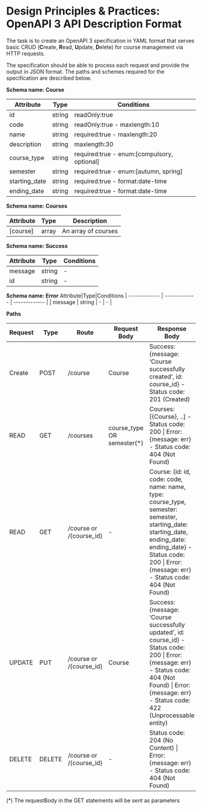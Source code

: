 # Design Principles & Practices: OpenAPI 3 API Description Format

The task is to create an OpenAPI 3 specification in YAML format that serves basic CRUD (**C**reate, **R**ead, **U**pdate, **D**elete) for course management via HTTP requests.

The specification should be able to process each request and provide the output in JSON format. The paths and schemes required for the specification are described below.

**Schema name: Course**

  Attribute|Type|Conditions
  | ------------- | ------------- | ------------- |
  | id | string | readOnly:true |
  | code | string | readOnly:true - maxlength:10 |
  | name | string | required:true - maxlength:20 |
  | description | string | maxlength:30 |
  | course_type | string | required:true - enum:[compulsory, optional] | 
  | semester | string | required:true - enum:[autumn, spring] |
  | starting_date | string | required:true - format:date-time |
  | ending_date | string | required:true - format:date-time |
  
**Schema name: Courses**

  Attribute|Type|Description
  | ------------- | ------------- | ------------- |
  | [course] | array | An array of courses |
  
**Schema name: Success**

  Attribute|Type|Conditions
  | ------------- | ------------- | ------------- |
  | message | string | - |
  | id | string | - |
  
**Schema name: Error**
  Attribute|Type|Conditions
  | ------------- | ------------- | ------------- |
  | message | string | - | - |
  
**Paths**  

  Request|Type|Route|Request Body|Response Body
  | ------------- | ------------- | ------------- | ------------- | ------------- |
  | Create | POST | /course | Course | Success: {message: ‘Course successfully created’, id: course_id} - Status code: 201 (Created) |
  | READ | GET | /courses | course_type OR semester(*) | Courses: [{Course}, ..] - Status code: 200 \| Error: {message: err} - Status code: 404 (Not Found) |
  | READ | GET | /course or /{course_id} | - | Course: {id: id, code: code, name: name, type: course_type, semester: semester, starting_date: starting_date, ending_date: ending_date} - Status code: 200 \| Error: {message: err} - Status code: 404 (Not Found) |
  | UPDATE | PUT | /course or /{course_id} | Course | Success: {message: ‘Course successfully updated’, id: course_id} - Status code: 200 \| Error: {message: err} - Status code: 404 (Not Found) \| Error: {message: err} - Status code: 422 (Unprocessable entity) |
  | DELETE | DELETE | /course or /{course_id} | - | Status code: 204 (No Content) \| Error: {message: err} - Status code: 404 (Not Found) |
  
  (*) The requestBody in the GET statements will be sent as parameters
